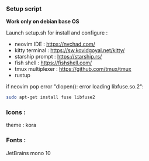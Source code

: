 ### Setup script

**Work only on debian base OS**

Launch setup.sh for install and configure :
- neovim IDE : https://nvchad.com/
- kitty terminal : https://sw.kovidgoyal.net/kitty/
- starship prompt : https://starship.rs/
- fish shell : https://fishshell.com/
- tmux multiplexer : https://github.com/tmux/tmux
- rustup

if neovim pop error "dlopen(): error loading libfuse.so.2":
```bash
sudo apt-get install fuse libfuse2
```

### Icons :
theme : kora

### Fonts :
JetBrains mono 10

